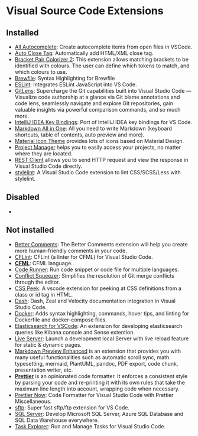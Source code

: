 # Visual Source Code Extensions

## Installed

- [All Autocomplete](https://github.com/atishay/vscode-allautocomplete): Create autocomplete items from open files in VSCode.
- [Auto Close Tag](https://github.com/formulahendry/vscode-auto-close-tag): Automatically add HTML/XML close tag.
- [Bracket Pair Colorizer 2](https://github.com/CoenraadS/Bracket-Pair-Colorizer-2): This extension allows matching brackets to be identified with colours. The user can define which tokens to match, and which colours to use.
- [Brewfile](https://marketplace.visualstudio.com/items?itemName=sharat.vscode-brewfile): Syntax Highlighting for Brewfile
- [ESLint](https://github.com/Microsoft/vscode-eslint): Integrates ESLint JavaScript into VS Code.
- [GitLens](https://github.com/eamodio/vscode-gitlens): Supercharge the Git capabilities built into Visual Studio Code — Visualize code authorship at a glance via Git blame annotations and code lens, seamlessly navigate and explore Git repositories, gain valuable insights via powerful comparison commands, and so much more.
- [IntelliJ IDEA Key Bindings](https://github.com/kasecato/vscode-intellij-idea-keybindings): Port of IntelliJ IDEA key bindings for VS Code.
- [Markdown All in One](https://github.com/yzhang-gh/vscode-markdown): All you need to write Markdown (keyboard shortcuts, table of contents, auto preview and more).
- [Material Icon Theme](https://github.com/PKief/vscode-material-icon-theme) provides lots of icons based on Material Design.
- [Project Manager](https://github.com/alefragnani/vscode-project-manager) helps you to easily access your projects, no matter where they are located.
- [REST Client](https://github.com/Huachao/vscode-restclient) allows you to send HTTP request and view the response in Visual Studio Code directly.
- [stylelint](https://github.com/stylelint/vscode-stylelint): A Visual Studio Code extension to lint CSS/SCSS/Less with stylelint.



## Disabled

-


## Not installed

- [Better Comments](https://github.com/aaron-bond/better-comments): The Better Comments extension will help you create more human-friendly comments in your code.
- [CFLint](https://github.com/KamasamaK/vscode-cflint): CFLint (a linter for CFML) for Visual Studio Code.
- [**CFML**](https://github.com/KamasamaK/vscode-cfml): CFML language.
- [Code Runner](https://github.com/formulahendry/vscode-code-runner): Run code snippet or code file for multiple languages.
- [Conflict Squeezer](https://github.com/angelo-mollame/conflict-squeezer): Simplifies the resolution of Git merge conflicts through the editor.
- [CSS Peek](https://github.com/pranaygp/vscode-css-peek): A vscode extension for peeking at CSS definitions from a class or id tag in HTML.
- [Dash](https://github.com/deerawan/vscode-dash): Dash, Zeal and Velocity documentation integration in Visual Studio Code.
- [Docker](https://github.com/microsoft/vscode-docker): Adds syntax highlighting, commands, hover tips, and linting for Dockerfile and docker-compose files.
- [Elasticsearch for VSCode](https://github.com/hsen-dev/vscode-elastic): An extension for developing elasticsearch queries like Kibana console and Sense extention.
- [Live Server](https://github.com/ritwickdey/vscode-live-server): Launch a development local Server with live reload feature for static & dynamic pages.
- [Markdown Preview Enhanced](https://github.com/shd101wyy/vscode-markdown-preview-enhanced) is an extension that provides you with many useful functionalities such as automatic scroll sync, math typesetting, mermaid, PlantUML, pandoc, PDF export, code chunk, presentation writer, etc.
- [**Prettier**](https://github.com/prettier/prettier-vscode) is an opinionated code formatter. It enforces a consistent style by parsing your code and re-printing it with its own rules that take the maximum line length into account, wrapping code when necessary.
- [Prettier Now](https://github.com/remimarsal/prettier-now-vscode): Code Formatter for Visual Studio Code with Prettier Miscellaneous.
- [sftp](https://github.com/liximomo/vscode-sftp): Super fast sftp/ftp extension for VS Code.
- [SQL Server](https://github.com/Microsoft/vscode-mssql): Develop Microsoft SQL Server, Azure SQL Database and SQL Data Warehouse everywhere.
- [Task Explorer](https://github.com/spmeesseman/vscode-taskexplorer): Run and Manage Tasks for Visual Studio Code.